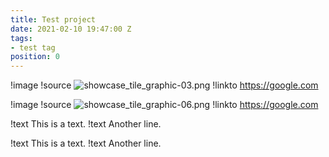 ```yaml
---
title: Test project
date: 2021-02-10 19:47:00 Z
tags:
- test tag
position: 0
---
```


!image
!source ![showcase_tile_graphic-03.png](/uploads/showcase_tile_graphic-03.png)
!linkto https://google.com

!image
!source ![showcase_tile_graphic-06.png](/uploads/showcase_tile_graphic-06.png)
!linkto https://google.com

!text This is a text.
!text Another line.

!text This is a text.
!text Another line.